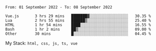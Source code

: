 <!--START_SECTION:waka-->

```text
From: 01 September 2022 - To: 08 September 2022

Vue.js       3 hrs 29 mins   ███████▓░░░░░░░░░░░░░░░░░   30.35 %
Lua          2 hrs 55 mins   ██████▒░░░░░░░░░░░░░░░░░░   25.40 %
HTML         1 hr 54 mins    ████░░░░░░░░░░░░░░░░░░░░░   16.55 %
Bash         1 hr 2 mins     ██▒░░░░░░░░░░░░░░░░░░░░░░   09.00 %
Other        30 mins         █░░░░░░░░░░░░░░░░░░░░░░░░   04.45 %
```

<!--END_SECTION:waka-->
My Stack: `html, css, js, ts, vue`
